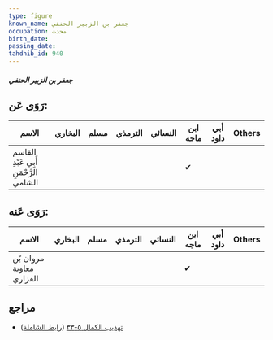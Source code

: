```yaml
---
type: figure
known_name: جعفر بن الزبير الحنفي
occupation: محدث
birth_date:
passing_date:
tahdhib_id: 940
---
```

##### جعفر بن الزبير الحنفي

## رَوَى عَن:
| الاسم                                  | البخاري | مسلم | الترمذي | النسائي | ابن ماجه | أبي داود | Others |
| -------------------------------------- | ------- | ---- | ------- | ------- | -------- | -------- | ------ |
| القاسم أَبِي عَبْدِ الرَّحْمَنِ الشامي |         |      |         |         | ✔        |          |        |
## رَوَى عَنه:
| الاسم                    | البخاري | مسلم | الترمذي | النسائي | ابن ماجه | أبي داود | Others |
| ------------------------ | ------- | ---- | ------- | ------- | -------- | -------- | ------ |
| مروان بْن معاوية الفزاري |         |      |         |         | ✔        |          |        |
## مراجع
- [تهذيب الكمال ٥-٣٣](obsidian://open?vault=Tahdhib-al-Kamal&file=Figures/٩٤٠-جعفر%20بن%20الزبير%20الحنفي) ([رابط الشاملة](https://shamela.ws/book/3722/2111))